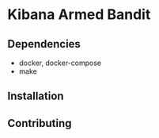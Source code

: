 Kibana Armed Bandit
===================

Dependencies
------------

- docker, docker-compose
- make

Installation
------------

Contributing
------------


